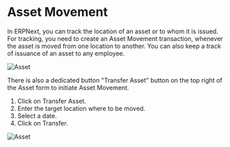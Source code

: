 <!-- add breadcrumbs -->
# Asset Movement

In ERPNext, you can track the location of an asset or to whom it is issued. For tracking, you need to create an Asset Movement transaction, whenever the asset is moved from one location to another. You can also keep a track of issuance of an asset to any employee.

<img class="screenshot" alt="Asset" src="{{docs_base_url}}/assets/img/asset/asset-movement.png">

There is also a dedicated button "Transfer Asset" button on the top right of the Asset form to initiate Asset Movement.

1. Click on Transfer Asset.
1. Enter the target location where to be moved.
1. Select a date.
1. Click on Transfer.

<img class="screenshot" alt="Asset" src="{{docs_base_url}}/assets/img/asset/asset-movement-using-button.png">
